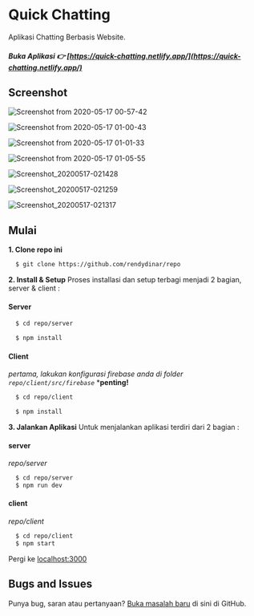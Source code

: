 # Quick Chatting 
Aplikasi Chatting Berbasis Website.

##### Buka Aplikasi :point_right: [https://quick-chatting.netlify.app/](https://quick-chatting.netlify.app/)
## Screenshot
![Screenshot from 2020-05-17 00-57-42](https://user-images.githubusercontent.com/50445892/82128135-fbbb9880-97e2-11ea-9103-1666940144c2.png)

![Screenshot from 2020-05-17 01-00-43](https://user-images.githubusercontent.com/50445892/82128141-037b3d00-97e3-11ea-9d82-0c74c9b96cb1.png)

![Screenshot from 2020-05-17 01-01-33](https://user-images.githubusercontent.com/50445892/82128145-0c6c0e80-97e3-11ea-82f7-2fde70ac9a88.png)

![Screenshot from 2020-05-17 01-05-55](https://user-images.githubusercontent.com/50445892/82128147-142bb300-97e3-11ea-9829-d3323da0e576.png)

![Screenshot_20200517-021428](https://user-images.githubusercontent.com/50445892/82128151-17bf3a00-97e3-11ea-833b-1305616b06b8.png)

![Screenshot_20200517-021259](https://user-images.githubusercontent.com/50445892/82128153-1c83ee00-97e3-11ea-8884-8c6eb1923236.png)

![Screenshot_20200517-021317](https://user-images.githubusercontent.com/50445892/82128154-2148a200-97e3-11ea-9051-83e2ed50633c.png)

## Mulai
**1. Clone repo ini** 
  ```sh 
    $ git clone https://github.com/rendydinar/repo
  ```

**2. Install & Setup**
Proses installasi dan setup terbagi menjadi 2 bagian, server & client :
#### Server
  ```sh
    $ cd repo/server

    $ npm install
  ```
  #### Client
 _pertama, lakukan konfigurasi firebase anda di folder `repo/client/src/firebase`_ ***penting!**
  ```sh
    $ cd repo/client

    $ npm install
  ```
**3. Jalankan Aplikasi**
   Untuk menjalankan aplikasi terdiri dari 2 bagian : 
  #### server
  *repo/server*
  ```sh
	$ cd repo/server
    $ npm run dev 
   ```
  #### client
  *repo/client*
  ```sh
	$ cd repo/client
    $ npm start 
   ```
   Pergi ke [localhost:3000](http://localhost:3000/) 


## Bugs and Issues

Punya bug, saran atau pertanyaan? [Buka masalah baru](https://github.com/rendydinar/repo/issues/new) di sini di GitHub.